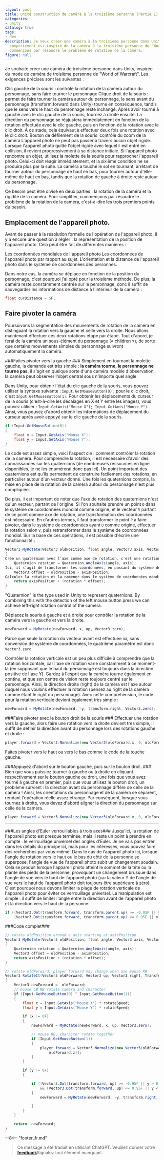 ```yaml
---
layout: post
title: Unité construction de caméra à la troisième personne (Partie 1)
categories:
- unity
catalog: true
tags:
- dev
description: Je veux créer une caméra à la troisième personne dans Unity, dont le
  comportement est inspiré de la caméra à la troisième personne de "World of Warcraft".
  Commençons par résoudre le problème de rotation de la caméra.
figure: null
---
```


<meta property="og:title" content="Unity第三人称相机构建(上)" />

Je souhaite créer une caméra de troisième personne dans Unity, inspirée du mode de caméra de troisième personne de "World of Warcraft". Les exigences précises sont les suivantes :

Clic gauche de la souris : contrôle la rotation de la caméra autour du personnage, sans faire tourner le personnage
Clique droit de la souris : permet de faire tourner la caméra autour du personnage, le sens avant du personnage (transform.forward dans Unity) tourne en conséquence, tandis que le sens vers le haut du personnage reste inchangé.
Après avoir tourné à gauche avec le clic gauche de la souris, tournez à droite ensuite. La direction du personnage se réajustera immédiatement en fonction de la rotation effectuée avec le clic gauche, puis en fonction de la rotation avec le clic droit. À ce stade, cela équivaut à effectuer deux fois une rotation avec le clic droit.
Bouton de défilement de la souris: contrôle du zoom de la caméra
L'appareil photo ne peut pas passer à travers aucun objet rigide.
Lorsque l'appareil photo quitte l'objet rigide avec lequel il est entré en collision, il revient progressivement à sa distance initiale.
Si l'appareil photo rencontre un objet, utilisez la molette de la souris pour rapprocher l'appareil photo. Celui-ci doit réagir immédiatement, et la sixième condition ne se produira plus par la suite.
La caméra a touché le sol en tournant, arrêtant de tourner autour du personnage de haut en bas, pour tourner autour d'elle-même de haut en bas, tandis que la rotation de gauche à droite reste autour du personnage.



Ce besoin peut être divisé en deux parties : la rotation de la caméra et la rigidité de la caméra. Pour simplifier, commençons par résoudre le problème de la rotation de la caméra, c'est-à-dire les trois premiers points du besoin.

Emplacement de l'appareil photo.
----------------
Avant de passer à la résolution formelle de l'opération de l'appareil photo, il y a encore une question à régler : la représentation de la position de l'appareil photo. Cela peut être fait de différentes manières :

Les coordonnées mondiales de l'appareil photo
Les coordonnées de l'appareil photo par rapport au sujet.
L'orientation et la distance de l'appareil photo dans le système de coordonnées des personnes.

Dans notre cas, la caméra se déplace en fonction de la position du personnage, c'est pourquoi j'ai opté pour la troisième méthode. De plus, la caméra reste constamment centrée sur le personnage, donc il suffit de sauvegarder les informations de distance à l'intérieur de la caméra :

```c#
float curDistance = 5F;
```

Faire pivoter la caméra
-------------
Poursuivons la segmentation des mouvements de rotation de la caméra en distinguant la rotation vers la gauche et celle vers la droite. Nous allons maintenant effectuer ces deux rotations étape par étape. Tout d'abord, je ferai de la caméra un sous-élément du personnage (« children »), de sorte que certains mouvements simples du personnage suivront automatiquement la caméra.

###Faites pivoter vers la gauche ###
Simplement en tournant la molette gauche, la demande est très simple : **la caméra tourne, le personnage ne tourne pas**, il s'agit en quelque sorte d'une caméra modèle d'observation, la caméra peut observer l'objet central sous n'importe quel angle.

Dans Unity, pour obtenir l'état du clic gauche de la souris, vous pouvez utiliser la syntaxe suivante : `Input.GetMouseButton(0)` ; pour le clic droit, c'est `Input.GetMouseButton(1)`. Pour obtenir les déplacements du curseur de la souris (c'est-à-dire les décalages en X et Y entre les images), vous pouvez utiliser : `Input.GetAxis("Mouse X"); Input.GetAxis("Mouse Y")`. Ainsi, vous pouvez d'abord obtenir les informations de déplacement du curseur après avoir appuyé sur le clic gauche de la souris.

```csharp
if (Input.GetMouseButton(0))
{
    float x = Input.GetAxis("Mouse X");
    float y = Input.GetAxis("Mouse Y");
}
```
 
Le code est assez simple, voici l'aspect clé : comment contrôler la rotation de la caméra. Pour comprendre la rotation, il est nécessaire d'avoir des connaissances sur les quaternions (de nombreuses ressources en ligne disponibles, je ne les énumérerai donc pas ici). Un point important des quaternions est qu'ils permettent de construire facilement des rotations, en particulier autour d'un vecteur donné. Une fois les quaternions compris, la mise en place de la rotation de la caméra autour du personnage n'est plus compliquée.

De plus, il est important de noter que l'axe de rotation des quaternions n'est qu'un vecteur, partant de l'origine. Si l'on souhaite prendre un point `O` dans le système de coordonnées mondial comme origine, et le vecteur `V` partant de ce point comme axe de rotation, une transformation des coordonnées est nécessaire. En d'autres termes, il faut transformer le point `P` à faire pivoter, dans le système de coordonnées ayant `O` comme origine, effectuer la rotation selon `V`, puis retransformer dans le système de coordonnées mondial. Sur la base de ces opérations, il est possible d'écrire une fonctionnalité :

```c#
Vector3 MyRotate(Vector3 oldPosition, float angle, Vector3 axis, Vector3 axisPosition)
{
Crée un quaternion avec l'axe comme axe de rotation, c'est une rotation dans le référentiel du personnage.
    Quaternion rotation = Quaternion.AngleAxis(angle, axis);
Ici, il s'agit de transformer les coordonnées, en passant du système de coordonnées de la caméra aux coordonnées dans le repère du personnage.
    Vector3 offset = oldPosition - axisPosition;
Calculer la rotation et la ramener dans le système de coordonnées mondial.
    return axisPosition + (rotation * offset);
}
```
"Quaternion" is the type used in Unity to represent quaternions. By combining this with the detection of the left mouse button press we can achieve left-right rotation control of the camera.

Déplacez la souris à gauche et à droite pour contrôler la rotation de la caméra vers la gauche et vers la droite.

```c#
newForward = MyRotate(newForward, x, up, Vector3.zero);
```
Parce que seule la rotation du vecteur avant est effectuée ici, sans conversion de système de coordonnées, le quatrième paramètre est donc `Vector3.zero`.

Contrôler la rotation verticale est un peu plus difficile à comprendre que la rotation horizontale, car l'axe de rotation varie constamment à ce moment-là (en supposant que le haut du personnage est toujours dans la direction positive de l'axe Y). Gardez à l'esprit que la caméra tourne également en continu, et que son centre de vision reste toujours centré sur le personnage. Ainsi, la direction droite (right) de la caméra est l'axe autour duquel nous voulons effectuer la rotation (pensez au right de la caméra comme étant le right du personnage). Avec cette compréhension, le code pour la rotation verticale devient également très simple :

```csharp
newForward = MyRotate(newForward, -y, transform.right, Vector3.zero);
```

###Faire pivoter avec le bouton droit de la souris ###
Effectuer une rotation vers la gauche, alors faire une rotation vers la droite devient très simple, il suffit de définir la direction avant du personnage lors des rotations gauche et droite :

```csharp
player.forward = Vector3.Normalize(new Vector3(oldForward.x, 0, oldForward.z));
```

Faites pivoter vers le haut ou vers le bas comme le code de la touche gauche.

###Appuyez d'abord sur le bouton gauche, puis sur le bouton droit. ###
Bien que vous puissiez tourner à gauche ou à droite en cliquant respectivement sur le bouton gauche ou droit, une fois que vous avez tourné à gauche en premier, puis que vous utilisez le bouton droit, un problème survient : la direction avant du personnage diffère de celle de la caméra ! Ainsi, les orientations du personnage et de la caméra se séparent, rendant l'opération réelle assez étrange. Par conséquent, lorsque vous tournez à droite, vous devez d'abord aligner la direction du personnage sur celle de la caméra.

```csharp
player.forward = Vector3.Normalize(new Vector3(oldForward.x, 0, oldForward.z));

```

- - - 

###Les angles d'Euler verrouillables à trois axes###
Jusqu'ici, la rotation de l'appareil photo est presque terminée, mais il reste un point à prendre en compte : le verrouillage universel des angles d'Euler. Je ne vais pas entrer dans les détails du principe ici, mais pour les intéressés, vous pouvez faire des recherches par vous-même. Dans le cas de l'appareil photo ici, lorsque l'angle de rotation vers le haut ou le bas du côté de la personne se superpose, l'angle de vue de l'appareil photo subit un changement soudain. Cela se produit lorsque l'appareil photo atteint le sommet de la tête ou la plante des pieds de la personne, provoquant un changement brusque dans l'angle de vue vers le haut de l'appareil photo (car la valeur Y de l'angle de vue vers le haut de l'appareil photo doit toujours être supérieure à zéro). C'est pourquoi nous devons limiter la plage de rotation verticale de l'appareil photo pour éviter ce verrouillage universel. La manipulation est simple : il suffit de limiter l'angle entre la direction avant de l'appareil photo et la direction vers le haut de la personne.

```c#
if ((Vector3.Dot(transform.forward, transform.parent.up) >= -0.95F || y > 0) &&
    (Vector3.Dot(transform.forward, transform.parent.up) <= 0.95F || y < 0))
```

###Code complet###

```csharp
// rotate oldPosition around a axis starting at axisPosition
Vector3 MyRotate(Vector3 oldPosition, float angle, Vector3 axis, Vector3 axisPosition)
{
    Quaternion rotation = Quaternion.AngleAxis(angle, axis);
    Vector3 offset = oldPosition - axisPosition;
    return axisPosition + (rotation * offset);
}

// rotate oldForward, player forward may change when use mouse RB
Vector3 RotateIt(Vector3 oldForward, Vector3 up, Vector3 right, Transform player)
{
    Vector3 newForward = -oldForward;
    // mouse LB RB rotate camera and character
    if (Input.GetMouseButton(0) ^ Input.GetMouseButton(1))
    {
        float x = Input.GetAxis("Mouse X") * rotateSpeed;
        float y = Input.GetAxis("Mouse Y") * rotateSpeed;

        if (x != 0F)
        {
            newForward = MyRotate(newForward, x, up, Vector3.zero);

            // mouse RB, character rotate together
            if (Input.GetMouseButton(1))
            {
                player.forward = Vector3.Normalize(new Vector3(oldForward.x, 0, 
                    oldForward.z));
            }
        }

        if (y != 0F)
        {

            if ((Vector3.Dot(transform.forward, up) >= -0.95F || y > 0)
                && (Vector3.Dot(transform.forward, up) <= 0.95F || y < 0))
            {
                newForward = MyRotate(newForward, -y, transform.right, Vector3.zero);

            }
        }
    }

    return -newForward;
}
```

--8<-- "footer_fr.md"


> Ce message a été traduit en utilisant ChatGPT. Veuillez donner votre [**feedback**](https://github.com/disenone/wiki_blog/issues/new)Signalez tout élément manquant. 
